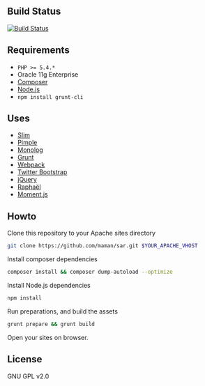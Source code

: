 ## Build Status
[![Build Status](https://magnum.travis-ci.com/maman/sar.svg?token=tS5hnxRJT8zLdS5t58t1)](https://magnum.travis-ci.com/maman/sar)

## Requirements
* `PHP >= 5.4.*`
* Oracle 11g Enterprise
* [Composer](https://getcomposer.org)
* [Node.js](http://nodejs.org)
* `npm install grunt-cli`

## Uses
* [Slim](http://www.slimframework.com)
* [Pimple](http://pimple.sensiolabs.org)
* [Monolog](https://github.com/Seldaek/monolog)
* [Grunt](http://gruntjs.com)
* [Webpack](http://webpack.github.io)
* [Twitter Bootstrap](http://getbootstrap.com)
* [jQuery](http://jquery.com)
* [Raphaël](http://raphaeljs.com)
* [Moment.js](http://momentjs.com)

## Howto

Clone this repository to your Apache sites directory

```sh
git clone https://github.com/maman/sar.git $YOUR_APACHE_VHOST
```

Install composer dependencies

```sh
composer install && composer dump-autoload --optimize
```

Install Node.js dependencies

```sh
npm install
```

Run preparations, and build the assets

```sh
grunt prepare && grunt build
```

Open your sites on browser.

## License
GNU GPL v2.0
